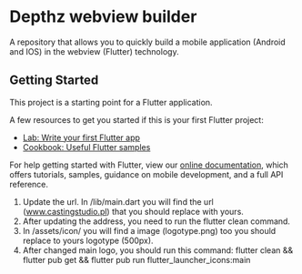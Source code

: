 # Depthz webview builder

A repository that allows you to quickly build a mobile application (Android and IOS) in the webview (Flutter) technology.

## Getting Started

This project is a starting point for a Flutter application.

A few resources to get you started if this is your first Flutter project:

- [Lab: Write your first Flutter app](https://flutter.dev/docs/get-started/codelab)
- [Cookbook: Useful Flutter samples](https://flutter.dev/docs/cookbook)

For help getting started with Flutter, view our
[online documentation](https://flutter.dev/docs), which offers tutorials,
samples, guidance on mobile development, and a full API reference.

1. Update the url. In /lib/main.dart you will find the url (www.castingstudio.pl) that you should replace with yours.
2. After updating the address, you need to run the flutter clean command.
3. In /assets/icon/ you will find a image (logotype.png) too you should replace to yours logotype (500px). 
4. After changed main logo, you should run this command: flutter clean && flutter pub get && flutter pub run flutter_launcher_icons:main
